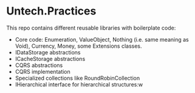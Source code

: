 # Untech.Practices

This repo contains different reusable libraries with boilerplate code:
* Core code: Enumeration, ValueObject, Nothing (i.e. same meaning as Void), Currency, Money, some Extensions classes. 
* IDataStorage abstractions
* ICacheStorage abstractions
* CQRS abstractions
* CQRS implementation
* Specialized collections like RoundRobinCollection 
* IHierarchical interface for hierarchical structures:w


